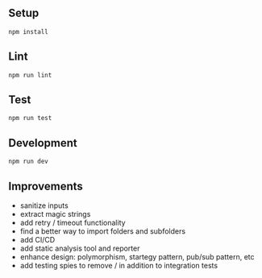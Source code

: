 ## Setup

```
npm install
```

## Lint

```
npm run lint
```

## Test

```
npm run test
```

## Development

```
npm run dev
```

## Improvements
- sanitize inputs
- extract magic strings
- add retry / timeout functionality
- find a better way to import folders and subfolders
- add CI/CD
- add static analysis tool and reporter
- enhance design: polymorphism, startegy pattern, pub/sub pattern, etc
- add testing spies to remove / in addition to integration tests